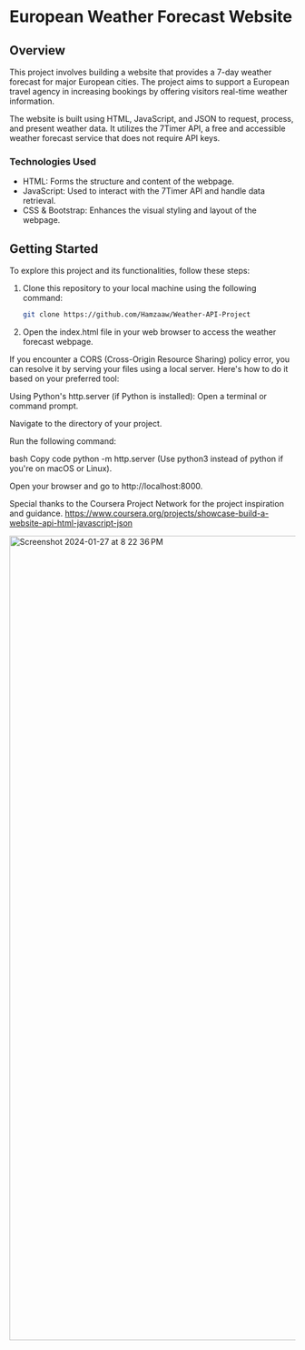 # European Weather Forecast Website

## Overview
This project involves building a website that provides a 7-day weather forecast for major European cities. The project aims to support a European travel agency in increasing bookings by offering visitors real-time weather information.

The website is built using HTML, JavaScript, and JSON to request, process, and present weather data. It utilizes the 7Timer API, a free and accessible weather forecast service that does not require API keys.

### Technologies Used
- HTML: Forms the structure and content of the webpage.
- JavaScript: Used to interact with the 7Timer API and handle data retrieval.
- CSS & Bootstrap: Enhances the visual styling and layout of the webpage.

## Getting Started
To explore this project and its functionalities, follow these steps:

1. Clone this repository to your local machine using the following command:
   
   ```bash
   git clone https://github.com/Hamzaaw/Weather-API-Project


2. Open the index.html file in your  web browser to access the weather forecast webpage.

If you encounter a CORS (Cross-Origin Resource Sharing) policy error, you can resolve it by serving your files using a local server. Here's how to do it based on your preferred tool:

Using Python's http.server (if Python is installed):
Open a terminal or command prompt.

Navigate to the directory of your project.

Run the following command:

bash
Copy code
python -m http.server
(Use python3 instead of python if you're on macOS or Linux).

Open your browser and go to http://localhost:8000.


Special thanks to the Coursera Project Network for the project inspiration and guidance.
https://www.coursera.org/projects/showcase-build-a-website-api-html-javascript-json


<img width="1415" alt="Screenshot 2024-01-27 at 8 22 36 PM" src="https://github.com/Hamzaaw/Weather-API-Project/assets/137000351/9c59ecd9-b028-450f-af32-e63ef7bd9711">
